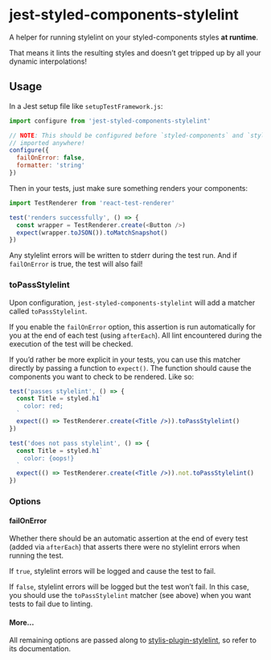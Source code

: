 # jest-styled-components-stylelint

A helper for running stylelint on your styled-components styles **at runtime**.

That means it lints the resulting styles and doesn’t get tripped up by all your
dynamic interpolations!

## Usage

In a Jest setup file like `setupTestFramework.js`:

```js
import configure from 'jest-styled-components-stylelint'

// NOTE: This should be configured before `styled-components` and `stylis` are
// imported anywhere!
configure({
  failOnError: false,
  formatter: 'string'
})
```

Then in your tests, just make sure something renders your components:

```js
import TestRenderer from 'react-test-renderer'

test('renders successfully', () => {
  const wrapper = TestRenderer.create(<Button />)
  expect(wrapper.toJSON()).toMatchSnapshot()
})
```

Any stylelint errors will be written to stderr during the test run. And if
`failOnError` is true, the test will also fail!

### toPassStylelint

Upon configuration, `jest-styled-components-stylelint` will add a matcher called
`toPassStylelint`.

If you enable the `failOnError` option, this assertion is run automatically for
you at the end of each test (using `afterEach`). All lint encountered during the
execution of the test will be checked.

If you’d rather be more explicit in your tests, you can use this matcher
directly by passing a function to `expect()`. The function should cause the
components you want to check to be rendered. Like so:

```jsx
test('passes stylelint', () => {
  const Title = styled.h1`
    color: red;
  `
  expect(() => TestRenderer.create(<Title />)).toPassStylelint()
})

test('does not pass stylelint', () => {
  const Title = styled.h1`
    color: {oops!}
  `
  expect(() => TestRenderer.create(<Title />)).not.toPassStylelint()
})
```

### Options

#### failOnError

Whether there should be an automatic assertion at the end of every test (added
via `afterEach`) that asserts there were no stylelint errors when running the
test.

If `true`, stylelint errors will be logged and cause the test to fail.

If `false`, stylelint errors will be logged but the test won’t fail. In this
case, you should use the `toPassStylelint` matcher (see above) when you want
tests to fail due to linting.

#### More…

All remaining options are passed along to [stylis-plugin-stylelint][], so refer
to its documentation.

[stylis-plugin-stylelint]: https://github.com/exogen/stylis-plugin-stylelint
